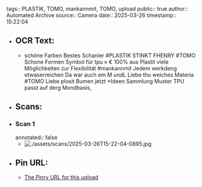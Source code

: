 tags:: PLASTIK, TOMO, mankannmit, TOMO, upload
public:: true
author:: Automated Archive
source:: Camera
date:: 2025-03-26
timestamp:: 15:22:04

- ## OCR Text:
	- schöne Farben
	  Bestes Schanier
	  #PLASTIK STINKT
	  FHENRY #TOMO
	  Schone Formen
	  Symbol für
	  tpu »
	  € 100% aus Plastit
	  viele Möglichkeiten zur
	  Flexibilität
	  #mankannmit
	  Jedem werkdeng
	  etwaserreichen
	  Da war auch
	  em M
	  undL
	  Liebe thu
	  weiches
	  Materia
	  #TOMO
	  Liebe plosit
	  Bumen jetzt
	  *Ideen Sammlung
	  Muster
	  TPU
	  passt auf
	  derg Mondbasis,
- ## Scans:
- ### Scan 1
  annotated:: false
	- ![./assets/scans/2025-03-26T15-22-04-0895.jpg](./assets/scans/2025-03-26T15-22-04-0895.jpg)
- ## Pin URL:
	- [The Pinry URL for this upload](https://pinry.petau.net/pins/316/)